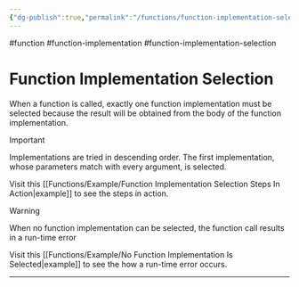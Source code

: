 ```yaml
---
{"dg-publish":true,"permalink":"/functions/function-implementation-selection/","created":"2023-06-24T03:49:38.415+07:00","updated":"2023-06-24T16:45:36.465+07:00"}
---
```



#function #function-implementation #function-implementation-selection 

# Function Implementation Selection

When a function is called, exactly one function implementation must be selected because the result will be obtained from the body of the function implementation.

> [!important]
> Implementations are tried in descending order.
> The first implementation, whose parameters match with every argument, is selected.

Visit this [[Functions/Example/Function Implementation Selection Steps In Action\|example]] to see the steps in action.

> [!warning]
> When no function implementation can be selected, the function call results in a run-time error 

Visit this [[Functions/Example/No Function Implementation Is Selected\|example]] to see the how a run-time error occurs.

---